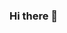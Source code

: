 ### Hi there 👋

<!--
**justintam5/justintam5** is a ✨ _special_ ✨ repository because its `README.md` (this file) appears on your GitHub profile.

Here are some ideas to get you started:

- 🔭 I’m currently working on my 4th year of Physics/Electrical Eng. at the University of Ottawa, and a personal robotics project to pull groceries up to my apartment floor(through the balcony).
- 🌱 I’m currently learning JavaScript, Quantum Mechanics/Thermodynamics, and Robotics
- 💬 Ask me about undergraduate level physics, math, or electrical eng
- 📫 How to reach me: jt.tam514@gmail.com
- ⚡ Fun fact: I'm an eggist #iykyk 
